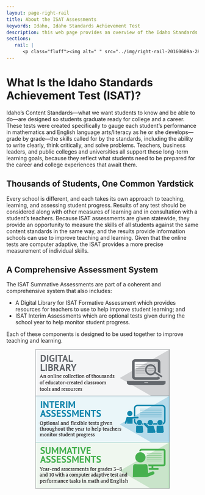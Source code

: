 ```yaml
---
layout: page-right-rail
title: About the ISAT Assessments
keywords: Idaho, Idaho Standards Achievement Test
description: this web page provides an overview of the Idaho Standards Achievement Test (ISAT) comprehensive system of assessments.
sections:
   rail: |
      <p class="fluff"><img alt=" " src="../img/right-rail-20160609a-280x187.png" /></p>
---
```


# What Is the Idaho Standards Achievement Test (ISAT)?

Idaho’s Content Standards—what we want students to know and be able to do—are designed so students graduate ready for college and a career. These tests were created specifically to gauge each student’s performance in mathematics and English language arts/literacy as he or she develops—grade by grade—the skills called for by the standards, including the ability to write clearly, think critically, and solve problems. Teachers, business leaders, and public colleges and universities all support these long-term learning goals, because they reflect what students need to be prepared for the career and college experiences that await them.


## Thousands of Students, One Common Yardstick

Every school is different, and each takes its own approach to teaching, learning, and assessing student progress. Results of any test should be considered along with other measures of learning and in consultation with a student’s teachers. Because ISAT assessments are given statewide, they provide an opportunity to measure the skills of all students against the same content standards in the same way, and the results provide information schools can use to improve teaching and learning. Given that the online tests are computer adaptive, the ISAT provides a more precise measurement of individual skills.

## A Comprehensive Assessment System

The ISAT Summative Assessments are part of a coherent and comprehensive system that also includes:

* A Digital Library for ISAT Formative Assessment which provides resources for teachers to use to help improve student learning; and
* ISAT Interim Assessments which are optional tests given during the school year to help monitor student progress.

Each of these components is designed to be used together to improve teaching and learning.
<p class="system" style="text-align:center;"><img style="border:1px solid #a1a3a5;" src="../img/System_components.png" /></p>
